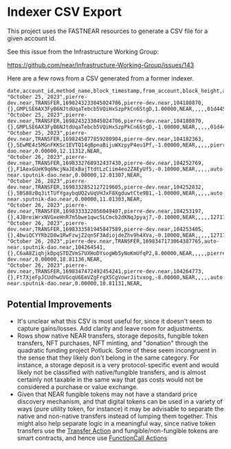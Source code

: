 # Indexer CSV Export

This project uses the FASTNEAR resources to generate a CSV file for a given account id.

See this issue from the Infrastructure Working Group:

https://github.com/near/Infrastructure-Working-Group/issues/143

Here are a few rows from a CSV generated from a former indexer.

```
date,account_id,method_name,block_timestamp,from_account,block_height,args,transaction_hash,amount_transferred,currency_transferred,ft_amount_out,ft_currency_out,ft_amount_in,ft_currency_in,to_account,amount_staked,onchain_balance,onchain_balance_token,metadata
"October 25, 2023",pierre-dev.near,TRANSFER,1698243233045024706,pierre-dev.near,104180870,{},GMPLSE6AX3FyB6NJtdUqaTebcb5VQiHxSzpPkCn6StgD,1.00000,NEAR,,,,,01d4456fa249ed1a8c2fd3013153b37504f4ee95.lockup.near,0.00000,13.11316,NEAR,
"October 25, 2023",pierre-dev.near,TRANSFER,1698243233045024706,pierre-dev.near,104180870,{},GMPLSE6AX3FyB6NJtdUqaTebcb5VQiHxSzpPkCn6StgD,-1.00000,NEAR,,,,,01d4456fa249ed1a8c2fd3013153b37504f4ee95.lockup.near,0.00000,13.11316,NEAR,
"October 25, 2023",pierre-dev.near,TRANSFER,1698245077859280904,pierre-dev.near,104182363,{},5EwME4z5MGnFKKSc1EVTQ14gBpnaBijuWXzpyP4eu1Pf,-1.00000,NEAR,,,,,pierre.sputnik-dao.near,0.00000,12.11312,NEAR,
"October 26, 2023",pierre-dev.near,TRANSFER,1698332768932437430,pierre-dev.near,104252769,{},F1AexGUeK9q6NcjNaJExBajTtdtLzCiim4eo2ZAEyUf5,-0.10000,NEAR,,,,,auto-near.sputnik-dao.near,0.00000,12.01307,NEAR,
"October 26, 2023",pierre-dev.near,TRANSFER,1698332852127219605,pierre-dev.near,104252832,{},5BS88zBq3itTUfYgaybqUQ2vUqVHJxF8XgduwtCte9B1,-1.00000,NEAR,,,,,auto-near.sputnik-dao.near,0.00000,11.01303,NEAR,
"October 26, 2023",pierre-dev.near,TRANSFER,1698333322056049407,pierre-dev.near,104253197,{},4JBreiWrxNVGxeHnR7m5bwe1qwcSLCmcb2dKNqJpyaj7,-0.10000,NEAR,,,,,12717af3df195702bab3e791cb196a7505f5d1b7bb78299c5dadf9247913a377,0.00000,10.91218,NEAR,
"October 26, 2023",pierre-dev.near,TRANSFER,1698333581945847589,pierre-dev.near,104253405,{},4bwiQCYYRb2D8w1RwFzwjZ2qnSF3AdiojdeZhv9h4XVa,-0.10000,NEAR,,,,,12717af3df195702bab3e791cb196a7505f5d1b7bb78299c5dadf9247913a377,0.00000,10.81135,NEAR,
"October 26, 2023",pierre-dev.near,TRANSFER,1698347173064387765,auto-near.sputnik-dao.near,104264541,{},C6aA8ZiqhjkDpqSTDZVmS7UXHoDYsogWb5yNoKmUfqP2,8.00000,NEAR,,,,,pierre-dev.near,0.00000,18.81136,NEAR,
"October 26, 2023",pierre-dev.near,TRANSFER,1698347472492454241,pierre-dev.near,104264773,{},Ft7XjeFpJCUdhwUVGcqU6EmVZgFrgX5CgVowrJitvxog,-8.00000,NEAR,,,,,auto-near.sputnik-dao.near,0.00000,10.81131,NEAR,
```

## Potential Improvements

- It's unclear what this CSV is most useful for, since it doesn't seem to capture gains/losses. Add clarity and leave room for adjustments.
- Rows show native NEAR transfers, storage deposits, fungible token transfers, NFT purchases, NFT minting, and "donation" through the quadratic funding project Potluck. Some of these seem incongruent in the sense that they likely don't belong in the same category. For instance, a storage deposit is a very protocol-specific event and would likely not be classified with native/fungible transfers, and is almost certainly not taxable in the same way that gas costs would not be considered a purchase or value exchange.
- Given that NEAR fungible tokens may not have a standard price discovery mechanism, and that digital tokens can be used in a variety of ways (pure utility token, for instance) it may be advisable to separate the native and non-native transfers instead of lumping them together. This might also help separate logic in a meaningful way, since native token transfers use the [Transfer Action](https://github.com/near/nearcore/blob/2d5dd968832d4df7ff9f78a7eae7c834f93c8371/core/primitives/src/action/mod.rs#L213) and fungible/non-fungible tokens are smart contracts, and hence use [FunctionCall Actions](https://github.com/near/nearcore/blob/2d5dd968832d4df7ff9f78a7eae7c834f93c8371/core/primitives/src/action/mod.rs#L212)
